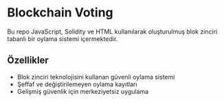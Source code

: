 # Blockchain Voting

Bu repo JavaScript, Solidity ve HTML kullanılarak oluşturulmuş blok zinciri tabanlı bir oylama sistemi içermektedir.

## Özellikler
- Blok zinciri teknolojisini kullanan güvenli oylama sistemi
- Şeffaf ve değiştirilemeyen oylama kayıtları
- Gelişmiş güvenlik için merkeziyetsiz uygulama
